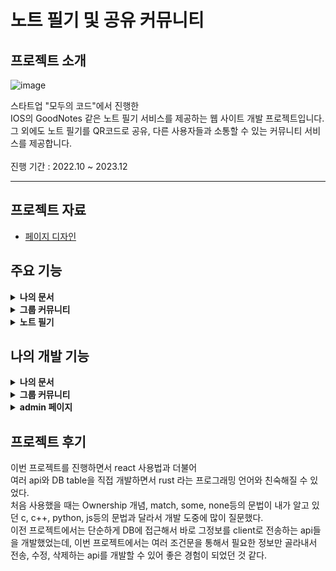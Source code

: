 # 노트 필기 및 공유 커뮤니티

## 프로젝트 소개
![image](https://github.com/HungKungE/Jogiyo-v2/assets/84065412/33ff7a22-a540-4540-817a-5b3786429cb9)

스타트업 "모두의 코드"에서 진행한
</br>
IOS의 GoodNotes 같은 노트 필기 서비스를 제공하는 웹 사이트 개발 프로젝트입니다.
</br>
그 외에도 노트 필기를 QR코드로 공유, 다른 사용자들과 소통할 수 있는 커뮤니티 서비스를 제공합니다.
</br>
</br>
진행 기간 : 2022.10 ~ 2023.12

---

## 프로젝트 자료

- [페이지 디자인](https://www.figma.com/file/XkFjQCfJ5hLQQbOjh7gqru/Jogiyo-v2-New-design?type=design&mode=design&t=0DCZ4sSJPMo2RI8u-0)

## 주요 기능

<details>
<summary><b>나의 문서</b></summary>
<div markdown="1">
  </br>
  필기노트 파일을 폴더탐색기 형식으로 관리할 수 있는 페이지입니다.
  </br>
  문서 생성 및 삭제, 공유가 가능합니다.
  </br>
  </br>
  
  ![aaaa](https://github.com/HungKungE/Jogiyo-v3/assets/84065412/acb63efd-6630-44d6-ae2a-4e58b3ecaf79)

</div>
</details>

<details>
<summary><b>그룹 커뮤니티</b></summary>
<div markdown="1">
  </br>
  다른 사용자들과 소통할 수 있는 그룹 커뮤니티 페이지입니다.
  </br>
  "그룹"단위로 그룹내 사용자들과 피드 형식으로 소통 할 수 있습니다.
  </br>
  </br>
  
  ![12122](https://github.com/HungKungE/Jogiyo-v3/assets/84065412/2f3c01a5-8a11-4723-96bd-72715b1b8c4b)


</div>
</details>

<details>
<summary><b>노트 필기</b></summary>
<div markdown="1">
  </br>
  PDF를 불러오거나, 새 노트를 만들어서 그 위에 필기할 수 있습니다.
  </br>
  </br>
  
![캡처](https://github.com/HungKungE/Jogiyo-v3/assets/84065412/18325dfa-243c-4338-bab7-5b5529109291)

</div>
</details>

## 나의 개발 기능

<details>
<summary><b>나의 문서</b></summary>
<div markdown="1">
  </br>
  노트 파일을 정리, 확인, 생성, 수정, 삭제할수 있는 페이지입니다.
  </br>
  이 중에서 노트 추가 폼 디자인, PDF/Note 구분 기능, 노트 삭제(api)를 개발했습니다.
  </br>
  
### 사용 skills
  <div>
    <img src="https://img.shields.io/badge/react-61DAFB?style=for-the-badge&logo=react&logoColor=black">
    <img src="https://img.shields.io/badge/Typescript-3178C6?style=for-the-badge&logo=typescript&logoColor=white">
    <img src="https://img.shields.io/badge/tailwindcss-F7DF1E?style=for-the-badge&logo=tailwindcss&logoColor=white">
        <img src="https://img.shields.io/badge/Rust-000000?style=for-the-badge&logo=rust&logoColor=white">
  </div>

### 페이지 디자인
  ![aaaa](https://github.com/HungKungE/Jogiyo-v3/assets/84065412/acb63efd-6630-44d6-ae2a-4e58b3ecaf79)

</div>
</details>

<details>
<summary><b>그룹 커뮤니티</b></summary>
<div markdown="1">
  </br>
  다른 사용자들과 소통할 수 있는 그룹 커뮤니티 페이지입니다.
  </br>
  이 중에서 그룹 초대 , 추방, 정보 수정 기능을 구현했습니다.
  </br>
  
### 사용 skills
  <div>
    <img src="https://img.shields.io/badge/Rust-000000?style=for-the-badge&logo=rust&logoColor=white">
  </div>

</div>
</details>

<details>
<summary><b>admin 페이지</b></summary>
<div markdown="1">
  </br>
    전반적인 admin 페이지 개발을 맡았습니다.
  </br>
    최근 로그인한 사용자 목록 확인, 사용자 별 필기 노트 내용 확인 기능을 구현했습니다.
  </br>
  
  
### 사용 skills
  <div>
    <img src="https://img.shields.io/badge/react-61DAFB?style=for-the-badge&logo=react&logoColor=black">
    <img src="https://img.shields.io/badge/Typescript-3178C6?style=for-the-badge&logo=typescript&logoColor=white">
    <img src="https://img.shields.io/badge/tailwindcss-F7DF1E?style=for-the-badge&logo=tailwindcss&logoColor=white">
    <img src="https://img.shields.io/badge/Rust-000000?style=for-the-badge&logo=rust&logoColor=white">
  </div>
</div>
</details>

## 프로젝트 후기
이번 프로젝트를 진행하면서 react 사용법과 더불어
</br>
여러 api와 DB table을 직접 개발하면서 rust 라는 프로그래밍 언어와 친숙해질 수 있었다.
</br>
처음 사용했을 때는 Ownership 개념, match, some, none등의 문법이 내가 알고 있던 c, c++, python, js등의 문법과 달라서 개발 도중에 많이 질문했다.
</br>
이전 프로젝트에서는 단순하게 DB에 접근해서 바로 그정보를 client로 전송하는 api들을 개발했었는데,
이번 프로젝트에서는 여러 조건문을 통해서 필요한 정보만 골라내서 전송, 수정, 삭제하는 api를 개발할 수 있어 좋은 경험이 되었던 것 같다.
